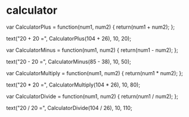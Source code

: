 # calculator

var CalculatorPlus = function(num1, num2) {
return(num1 + num2);
};

text("20 + 20 =", CalculatorPlus(104 + 26), 10, 20);

var CalculatorMinus = function(num1, num2) {
return(num1 - num2);
};

text("20 - 20 =", CalculatorMinus(85 - 38), 10, 50);

var CalculatorMultiply = function(num1, num2) {
return(num1 * num2);
};

text("20 * 20 =", CalculatorMultiply(104 * 26), 10, 80);

var CalculatorDivide = function(num1, num2) {
return(num1 / num2);
};

text("20 / 20 =", CalculatorDivide(104 / 26), 10, 110;